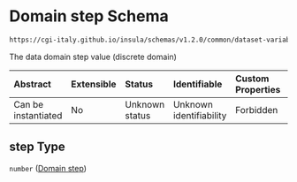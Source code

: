# Domain step Schema

```txt
https://cgi-italy.github.io/insula/schemas/v1.2.0/common/dataset-variable-domain.schema.json#/$defs/numericDomain/properties/step
```

The data domain step value (discrete domain)

| Abstract            | Extensible | Status         | Identifiable            | Custom Properties | Additional Properties | Access Restrictions | Defined In                                                                                                         |
| :------------------ | :--------- | :------------- | :---------------------- | :---------------- | :-------------------- | :------------------ | :----------------------------------------------------------------------------------------------------------------- |
| Can be instantiated | No         | Unknown status | Unknown identifiability | Forbidden         | Allowed               | none                | [dataset-variable-domain.schema.json\*](schemas/common/dataset-variable-domain.schema.json) |

## step Type

`number` ([Domain step](dataset-variable-domain-defs-numeric-domain-properties-domain-step.md))
